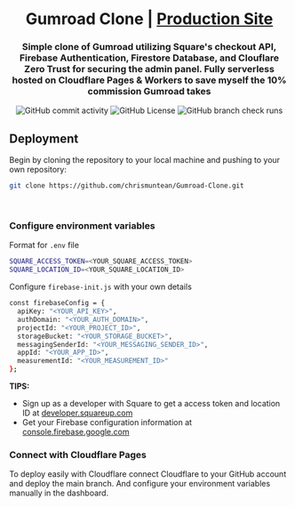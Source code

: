 <div align="center">

# Gumroad Clone | [Production Site](https://photos.chrismuntean.dev/)

### Simple clone of Gumroad utilizing Square's checkout API, Firebase Authentication, Firestore Database, and Clouflare Zero Trust for securing the admin panel. Fully serverless hosted on Cloudflare Pages & Workers to save myself the 10% commission Gumroad takes 

![GitHub commit activity](https://img.shields.io/github/commit-activity/t/chrismuntean/Gumroad-Clone)
![GitHub License](https://img.shields.io/github/license/chrismuntean/Gumroad-Clone)
![GitHub branch check runs](https://img.shields.io/github/check-runs/chrismuntean/Gumroad-Clone/main)

</div>

## Deployment
Begin by cloning the repository to your local machine and pushing to your own repository:
```bash
git clone https://github.com/chrismuntean/Gumroad-Clone.git
```
<br>

### Configure environment variables
Format for `.env` file
```bash
SQUARE_ACCESS_TOKEN=<YOUR_SQUARE_ACCESS_TOKEN>
SQUARE_LOCATION_ID=<YOUR_SQUARE_LOCATION_ID>
```

Configure `firebase-init.js` with your own details
```bash
const firebaseConfig = {
  apiKey: "<YOUR_API_KEY>",
  authDomain: "<YOUR_AUTH_DOMAIN>",
  projectId: "<YOUR_PROJECT_ID>",
  storageBucket: "<YOUR_STORAGE_BUCKET>",
  messagingSenderId: "<YOUR_MESSAGING_SENDER_ID>",
  appId: "<YOUR_APP_ID>",
  measurementId: "<YOUR_MEASUREMENT_ID>"
};
```

**TIPS:**
* Sign up as a developer with Square to get a access token and location ID at [developer.squareup.com](https://developer.squareup.com)
* Get your Firebase configuration information at [console.firebase.google.com](https://console.firebase.google.com)

### Connect with Cloudflare Pages
To deploy easily with Cloudflare connect Cloudflare to your GitHub account and deploy the main branch. And configure your environment variables manually in the dashboard.